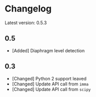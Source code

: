 # Changelog

Latest version: 0.5.3

## 0.5
* [Added] Diaphragm level detection

## 0.3

* [Changed] Python 2 support leaved
* [Changed] Update API call from `imma`
* [Changed] Update API call from `scipy`